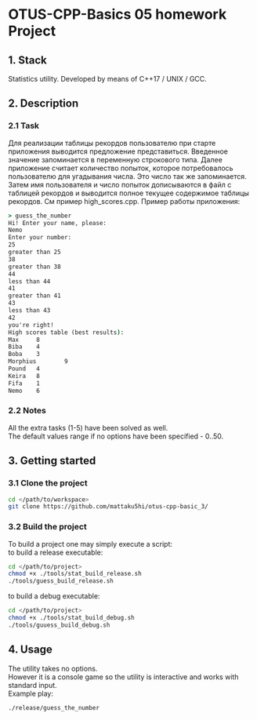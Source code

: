 # OTUS-CPP-Basics 05 homework Project

## 1. Stack
Statistics utility.
Developed by means of C++17 / UNIX / GCC.

## 2. Description
### 2.1 Task
Для реализации таблицы рекордов пользователю при старте приложения выводится предложение
представиться. Введенное значение запоминается в переменную строкового типа. Далее
приложение считает количество попыток, которое потребовалось пользователю для угадывания
числа. Это число так же запоминается. Затем имя пользователя и число попыток дописываются в
файл с таблицей рекордов и выводится полное текущее содержимое таблицы рекордов. См пример
high_scores.cpp.
Пример работы приложения:
```cmd
> guess_the_number
Hi! Enter your name, please:
Nemo
Enter your number:
25
greater than 25
38
greater than 38
44
less than 44
41
greater than 41
43
less than 43
42
you're right!
High scores table (best results):
Max     8
Biba    4
Boba    3
Morphius        9
Pound   4
Keira   8
Fifa    1
Nemo    6
```

### 2.2 Notes
All the extra tasks (1-5) have been solved as well.  
The default values range if no options have been specified - 0..50.  

## 3. Getting started
### 3.1 Clone the project 
```bash
cd </path/to/workspace>
git clone https://github.com/mattaku5hi/otus-cpp-basic_3/
```
### 3.2 Build the project
To build a project one may simply execute a script:  
to build a release executable:
```bash
cd </path/to/project>
chmod +x ./tools/stat_build_release.sh
./tools/guess_build_release.sh  
```
to build a debug executable:
```bash
cd </path/to/project>
chmod +x ./tools/stat_build_debug.sh
./tools/guuess_build_debug.sh  
```

## 4. Usage
The utility takes no options.  
However it is a console game so the utility is interactive and works with standard input.  
Example play:
```bash
./release/guess_the_number

```
